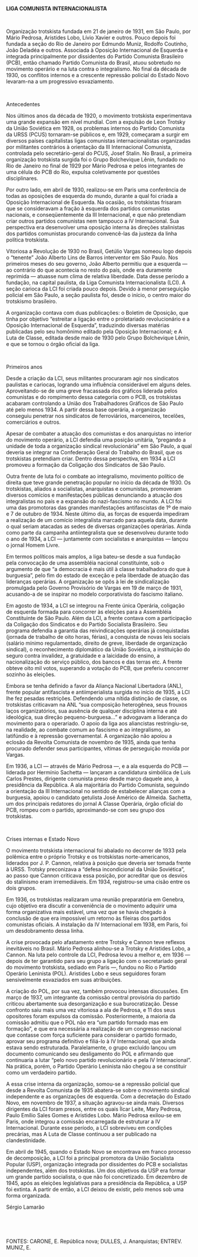 **LIGA COMUNISTA INTERNACIONALISTA**

 

Organização trotskista fundada em 21 de janeiro de 1931, em São Paulo,
por Mário Pedrosa, Aristides Lobo, Lívio Xavier e outros. Pouco depois
foi fundada a seção do Rio de Janeiro por Edmundo Muniz, Rodolfo
Coutinho, João Deladéa e outros. Associada à Oposição Internacional de
Esquerda e integrada principalmente por dissidentes do Partido Comunista
Brasileiro (PCB), então chamado Partido Comunista do Brasil, atuou
sobretudo no movimento operário e na luta contra o integralismo. No
final da década de 1930, os conflitos internos e a crescente repressão
policial do Estado Novo levaram-na a um progressivo esvaziamento.

 

Antecedentes

Nos últimos anos da década de 1920, o movimento trotskista experimentava
uma grande expansão em nível mundial. Com a expulsão de Leon Trotsky da
União Soviética em 1928, os problemas internos do Partido Comunista da
URSS (PCUS) tornaram-se públicos e, em 1929, começaram a surgir em
diversos países capitalistas ligas comunistas internacionalistas
organizadas por militantes contrários à orientação da III Internacional
Comunista, controlada pelo secretário-geral do PCUS, Josef Stalin. No
Brasil, a primeira organização trotskista surgida foi o Grupo
Bolchevique Lênin, fundado no Rio de Janeiro no final de 1929 por Mário
Pedrosa e pelos integrantes de uma célula do PCB do Rio, expulsa
coletivamente por questões disciplinares.

Por outro lado, em abril de 1930, realizou-se em Paris uma conferência
de todas as oposições de esquerda do mundo, durante a qual foi criada a
Oposição Internacional de Esquerda. Na ocasião, os trotskistas frisaram
que se consideravam a fração à esquerda dos partidos comunistas
nacionais, e conseqüentemente da III Internacional, e que não pretendiam
criar outros partidos comunistas nem tampouco a IV Internacional. Sua
perspectiva era desenvolver uma oposição interna às direções stalinistas
dos partidos comunistas procurando convencê-las da justeza da linha
política trotskista.

Vitoriosa a Revolução de 1930 no Brasil, Getúlio Vargas nomeou logo
depois o “tenente” João Alberto Lins de Barros interventor em São Paulo.
Nos primeiros meses do seu governo, João Alberto permitiu que a esquerda
— ao contrário do que acontecia no resto do país, onde era duramente
reprimida — atuasse num clima de relativa liberdade. Data desse período
a fundação, na capital paulista, da Liga Comunista Internacionalista
(LCI). A seção carioca da LCI foi criada pouco depois. Devido à menor
perseguição policial em São Paulo, a seção paulista foi, desde o início,
o centro maior do trotskismo brasileiro.

A organização contava com duas publicações: o Boletim de Oposição, que
tinha por objetivo “estreitar a ligação entre o proletariado
revolucionário e a Oposição Internacional de Esquerda”, traduzindo
diversas matérias publicadas pelo seu homônimo editado pela Oposição
Internacional; e A Luta de Classe, editada desde maio de 1930 pelo Grupo
Bolchevique Lênin, e que se tornou o órgão oficial da liga.

 

Primeiros anos

Desde a criação da LCI, seus militantes procuraram agir nos sindicatos
paulistas e cariocas, logrando uma influência considerável em alguns
deles. Aproveitando-se de uma greve fracassada dos gráficos liderada
pelos comunistas e do rompimento dessa categoria com o PCB, os
trotskistas acabaram controlando a União dos Trabalhadores Gráficos de
São Paulo até pelo menos 1934. A partir dessa base operária, a
organização conseguiu penetrar nos sindicatos de ferroviários,
marceneiros, tecelões, comerciários e outros.

Apesar de combater a atuação dos comunistas e dos anarquistas no
interior do movimento operário, a LCI defendia uma posição unitária,
“pregando a unidade de toda a organização sindical revolucionária” em
São Paulo, a qual deveria se integrar na Confederação Geral do Trabalho
do Brasil, que os trotskistas pretendiam criar. Dentro dessa
perspectiva, em 1934 a LCI promoveu a formação da Coligação dos
Sindicatos de São Paulo.

Outra frente de luta foi o combate ao integralismo, movimento político
de direita que teve grande penetração popular no início da década de
1930. Os trotskistas, aliados a socialistas, anarquistas e comunistas,
promoveram diversos comícios e manifestações públicas denunciando a
atuação dos integralistas no país e a expansão do nazi-fascismo no
mundo. A LCI foi uma das promotoras das grandes manifestações
antifascistas de 1º de maio e 7 de outubro de 1934. Neste último dia, as
forças de esquerda impediram a realização de um comício integralista
marcado para aquela data, durante o qual seriam atacadas as sedes de
diversas organizações operárias. Ainda como parte da campanha
antiintegralista que se desenvolveu durante todo o ano de 1934, a LCI —
juntamente com socialistas e anarquistas — lançou o jornal Homem Livre.

Em termos políticos mais amplos, a liga bateu-se desde a sua fundação
pela convocação de uma assembléia nacional constituinte, sob o argumento
de que “a democracia é mais útil à classe trabalhadora do que à
burguesia”, pelo fim do estado de exceção e pela liberdade de atuação
das lideranças operárias. A organização se opôs à lei de sindicalização
promulgada pelo Governo Provisório de Vargas em 19 de março de 1931,
acusando-a de se inspirar no modelo corporativista do fascismo italiano.

Em agosto de 1934, a LCI se integrou na Frente única Operária, coligação
de esquerda formada para concorrer às eleições para a Assembléia
Constituinte de São Paulo. Além da LCI, a frente contava com a
participação da Coligação dos Sindicatos e do Partido Socialista
Brasileiro. Seu programa defendia a garantia das reivindicações
operárias já conquistadas (jornada de trabalho de oito horas, férias), a
conquista de novas leis sociais (salário mínimo regulamentado, direito
de greve, liberdade de organização sindical), o reconhecimento
diplomático da União Soviética, a instituição do seguro contra
invalidez, a gratuidade e a laicidade do ensino, a nacionalização do
serviço público, dos bancos e das terras etc. A frente obteve oito mil
votos, superando a votação do PCB, que preferiu concorrer sozinho às
eleições.

Embora se tenha definido a favor da Aliança Nacional Libertadora (ANL),
frente popular antifascista e antiimperialista surgida no início de
1935, a LCI lhe fez pesadas restrições. Defendendo uma nítida distinção
de classe, os trotskistas criticavam na ANL “sua composição heterogênea,
seus frouxos laços organizatórios, sua ausência de qualquer disciplina
interna e até ideológica, sua direção pequeno-burguesa...” e advogavam a
liderança do movimento para o operariado. O apoio da liga aos
aliancistas restringiu-se, na realidade, ao combate comum ao fascismo e
ao integralismo, ao latifúndio e à repressão governamental. A
organização não apoiou a eclosão da Revolta Comunista de novembro de
1935, ainda que tenha procurado defender seus participantes, vítimas de
perseguição movida por Vargas.

Em 1936, a LCI — através de Mário Pedrosa —, e a ala esquerda do PCB —
liderada por Hermínio Sachetta — lançaram a candidatura simbólica de
Luís Carlos Prestes, dirigente comunista preso desde março daquele ano,
à presidência da República. A ala majoritária do Partido Comunista,
seguindo a orientação da III Internacional no sentido de estabelecer
alianças com a burguesia, apoiou o candidato getulista José Américo de
Almeida. Sachetta, um dos principais redatores do jornal A Classe
Operária, órgão oficial do PCB, rompeu com o partido, aproximando-se com
seu grupo dos trotskistas.

 

Crises internas e Estado Novo

O movimento trotskista internacional foi abalado no decorrer de 1933
pela polêmica entre o próprio Trotsky e os trotskistas norte-americanos,
liderados por J. P. Cannon, relativa à posição que deveria ser tomada
frente à URSS. Trotsky preconizava a “defesa incondicional da União
Soviética”, ao passo que Cannon criticava essa posição, por acreditar
que os desvios do stalinismo eram irremediáveis. Em 1934, registrou-se
uma cisão entre os dois grupos.

Em 1936, os trotskistas realizaram uma reunião preparatória em Genebra,
cujo objetivo era discutir a conveniência de o movimento adquirir uma
forma organizativa mais estável, uma vez que se havia chegado à
conclusão de que era impossível um retorno às fileiras dos partidos
comunistas oficiais. A instalação da IV Internacional em 1938, em Paris,
foi um desdobramento dessa linha.

A crise provocada pelo afastamento entre Trotsky e Cannon teve reflexos
inevitáveis no Brasil. Mário Pedrosa alinhou-se a Trotsky e Aristides
Lobo, a Cannon. Na luta pelo controle da LCI, Pedrosa levou a melhor e,
em 1936 — depois de ter garantido para seu grupo a ligação com o
secretariado geral do movimento trotskista, sediado em Paris —, fundou
no Rio o Partido Operário Leninista (POL). Aristides Lobo e seus
seguidores foram sensivelmente esvaziados em suas atribuições.

A criação do POL, por sua vez, também provocou intensas discussões. Em
março de 1937, um integrante da comissão central provisória do partido
criticou abertamente sua desorganização e sua burocratização. Desse
confronto saiu mais uma vez vitoriosa a ala de Pedrosa, e 11 dos seus
opositores foram expulsos da comissão. Posteriormente, a maioria da
comissão admitiu que o POL não era “um partido formado mas em formação”,
e que era necessária a realização de um congresso nacional que contasse
com força suficiente para considerar o partido formado, aprovar seu
programa definitivo e filiá-lo à IV Internacional, que ainda estava
sendo estruturada. Paralelamente, o grupo excluído lançou um documento
comunicando seu desligamento do POL e afirmando que continuaria a lutar
“pelo novo partido revolucionário e pela IV Internacional”. Na prática,
porém, o Partido Operário Leninista não chegou a se constituir como um
verdadeiro partido.

A essa crise interna da organização, somou-se a repressão policial que
desde a Revolta Comunista de 1935 abatera-se sobre o movimento sindical
independente e as organizações de esquerda. Com a decretação do Estado
Novo, em novembro de 1937, a situação agravou-se ainda mais. Diversos
dirigentes da LCI foram presos, entre os quais Ílcar Leite, Mary
Pedrosa, Paulo Emílio Sales Gomes e Aristides Lobo. Mário Pedrosa
exilou-se em Paris, onde integrou a comissão encarregada de estruturar a
IV Internacional. Durante esse período, a LCI sobreviveu em condições
precárias, mas A Luta de Classe continuou a ser publicado na
clandestinidade.

Em abril de 1945, quando o Estado Novo se encontrava em franco processo
de decomposição, a LCI foi a principal promotora da União Socialista
Popular (USP), organização integrada por dissidentes do PCB e
socialistas independentes, além dos trotskistas. Um dos objetivos da USP
era formar um grande partido socialista, o que não foi concretizado. Em
dezembro de 1945, após as eleições legislativas para a presidência da
República, a USP foi extinta. A partir de então, a LCI deixou de
existir, pelo menos sob uma forma organizada.

Sérgio Lamarão

 

 

FONTES: CARONE, E. República nova; DULLES, J. Anarquistas; ENTREV.
MUNIZ, E.

 
